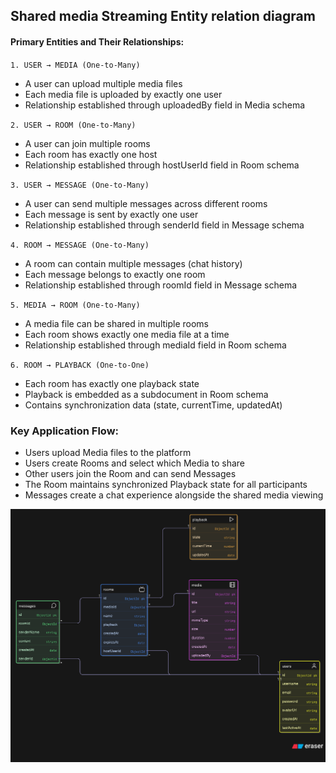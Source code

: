 
## Shared media Streaming Entity relation diagram

#### Primary Entities and Their Relationships:

`1. USER → MEDIA (One-to-Many)`

- A user can upload multiple media files
- Each media file is uploaded by exactly one user
- Relationship established through uploadedBy field in Media schema


`2. USER → ROOM (One-to-Many)`

- A user can join multiple rooms
- Each room has exactly one host
- Relationship established through hostUserId field in Room schema


`3. USER → MESSAGE (One-to-Many)`

- A user can send multiple messages across different rooms
- Each message is sent by exactly one user
- Relationship established through senderId field in Message schema

`4. ROOM → MESSAGE (One-to-Many)`

- A room can contain multiple messages (chat history)
- Each message belongs to exactly one room
- Relationship established through roomId field in Message schema

`5. MEDIA → ROOM (One-to-Many)`

- A media file can be shared in multiple rooms
- Each room shows exactly one media file at a time
- Relationship established through mediaId field in Room schema

`6. ROOM → PLAYBACK (One-to-One)`

- Each room has exactly one playback state
- Playback is embedded as a subdocument in Room schema
- Contains synchronization data (state, currentTime, updatedAt)

### Key Application Flow:

- Users upload Media files to the platform
- Users create Rooms and select which Media to share
- Other users join the Room and can send Messages
- The Room maintains synchronized Playback state for all participants
- Messages create a chat experience alongside the shared media viewing

![Alt text](/docs/diagram-export-8-15-2025-5_37_11-PM.png "Optional title text")